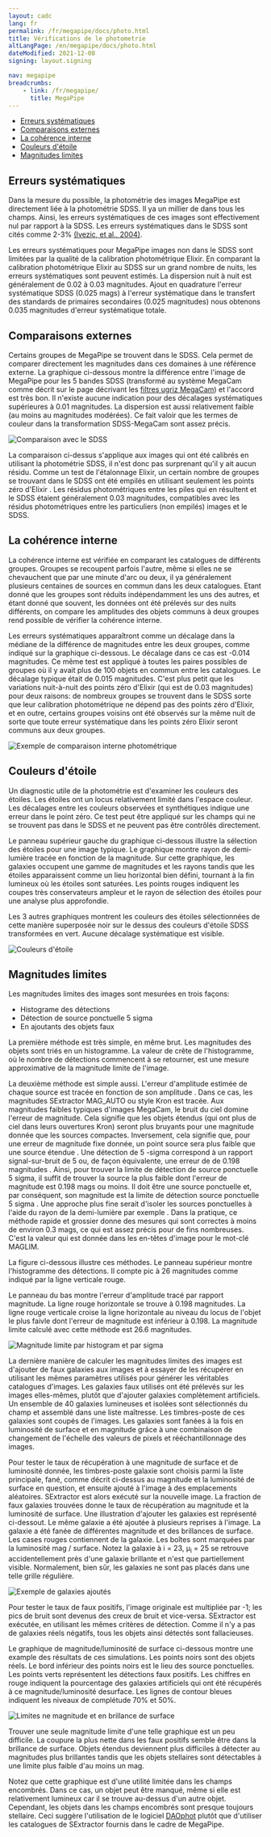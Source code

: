 ```yaml
---
layout: cadc
lang: fr
permalink: /fr/megapipe/docs/photo.html
title: Vérifications de le photometrie
altLangPage: /en/megapipe/docs/photo.html
dateModified: 2021-12-08
signing: layout.signing

nav: megapipe
breadcrumbs:
    - link: /fr/megapipe/
      title: MegaPipe
---
```


<ul>
  <li><a href="#system">Erreurs syst&eacute;matiques</a></li>
  <li><a href="#extern">Comparaisons externes</a></li>
  <li><a href="#intern">La coh&eacute;rence interne</a></li>
  <li><a href="#cols">Couleurs d'&eacute;toile</a></li>
  <li><a href="#lim">Magnitudes limites</a></li>
</ul>
<h2 id="system">Erreurs syst&eacute;matiques</h2>
<p>
    Dans la mesure du possible, la photom&eacute;trie des images MegaPipe est
    directement li&eacute;e &agrave; la photom&eacute;trie SDSS. Il ya un millier de dans tous
    les champs. Ainsi, les erreurs syst&eacute;matiques de ces images sont
    effectivement nul par rapport &agrave; la SDSS. Les erreurs syst&eacute;matiques
    dans le SDSS sont cit&eacute;s comme 2-3% <a rel="external" href="https://xxx.lanl.gov/pdf/astro-ph/0410195">(Ivezic, et al., 2004)</a>.
</p>
<p>
    Les erreurs syst&eacute;matiques pour MegaPipe images non dans le SDSS sont
    limit&eacute;es par la qualit&eacute; de la calibration photom&eacute;trique Elixir. En
    comparant la calibration photom&eacute;trique Elixir au SDSS sur un grand
    nombre de nuits, les erreurs syst&eacute;matiques sont peuvent estim&eacute;s. La
    dispersion nuit &agrave; nuit est g&eacute;n&eacute;ralement de 0.02 &agrave; 0.03
    magnitudes. Ajout en quadrature l'erreur syst&eacute;matique SDSS (0.025 mags)
    &agrave; l'erreur syst&eacute;matique dans le transfert des standards de primaires
    secondaires (0.025 magnitudes) nous obtenons 0.035 magnitudes
    d'erreur syst&eacute;matique totale.
</p>
<h2 id="extern">Comparaisons externes</h2>
<p>
    Certains groupes de MegaPipe se trouvent dans le SDSS. Cela permet
    de comparer directement les magnitudes dans ces domaines &agrave; une
    r&eacute;f&eacute;rence externe. La graphique ci-dessous montre la diff&eacute;rence entre
    l'image de MegaPipe pour les 5 bandes SDSS (transform&eacute; au syst&egrave;me
    MegaCam comme d&eacute;crit sur le page d&eacute;crivant
    les <a href="filt.html">filtres ugriz MegaCam</a>) et l'accord
    est tr&egrave;s bon. Il n'existe aucune indication pour des d&eacute;calages
    syst&eacute;matiques sup&eacute;rieures &agrave; 0.01 magnitudes. La dispersion est
    aussi relativement faible (au moins au magnitudes mod&eacute;r&eacute;es). Ce
    fait valoir que les termes de couleur dans la transformation
    SDSS-MegaCam sont assez pr&eacute;cis.
</p>
<img src="/static/images/megapipe/magcom.gif" alt="Comparaison avec le SDSS"/>
<p>
    La comparaison ci-dessus s'applique aux images qui ont &eacute;t&eacute;
    calibr&eacute;s en utilisant la photom&eacute;trie SDSS, il n'est donc pas
    surprenant qu'il y ait aucun r&eacute;sidu. Comme un test de l'&eacute;talonnage
    Elixir, un certain nombre de groupes se trouvant dans le SDSS ont
    &eacute;t&eacute; empil&eacute;s en utilisant seulement les points z&eacute;ro d'Elixir . Les
    r&eacute;sidus photom&eacute;triques entre les piles qui en r&eacute;sultent et le SDSS
    &eacute;taient g&eacute;n&eacute;ralement 0.03 magnitudes, compatibles avec les r&eacute;sidus
    photom&eacute;triques entre les particuliers (non empil&eacute;s) images et le
    SDSS.
</p>
<h2 id="intern">La coh&eacute;rence interne</h2>
<p>
    La coh&eacute;rence interne est v&eacute;rifi&eacute;e en comparant les catalogues de
    diff&eacute;rents groupes. Groupes se recoupent parfois l'autre, m&ecirc;me si
    elles ne se chevauchent que par une minute d'arc ou deux, il ya
    g&eacute;n&eacute;ralement plusieurs centaines de sources en commun dans les
    deux catalogues. Etant donn&eacute; que les groupes sont r&eacute;duits
    ind&eacute;pendamment les uns des autres, et &eacute;tant donn&eacute; que souvent, les
    donn&eacute;es ont &eacute;t&eacute; pr&eacute;lev&eacute;s sur des nuits diff&eacute;rents, on compare les
    amplitudes des objets communs &agrave; deux groupes rend possible de
    v&eacute;rifier la coh&eacute;rence interne.
</p>
<p>
    Les erreurs syst&eacute;matiques appara&icirc;tront comme un d&eacute;calage dans la
    m&eacute;diane de la diff&eacute;rence de magnitudes entre les deux groupes,
    comme indiqu&eacute; sur la graphique ci-dessous. Le d&eacute;calage dans ce cas
    est -0.014 magnitudes. Ce m&ecirc;me test est appliqu&eacute; &agrave; toutes les
    paires possibles de groupes o&ugrave; il y avait plus de 100 objets en
    commun entre les catalogues. Le d&eacute;calage typique &eacute;tait de 0.015
    magnitudes. C'est plus petit que les variations nuit-&agrave;-nuit des
    points z&eacute;ro d'Elixir (qui est de 0.03 magnitudes) pour deux
    raisons: de nombreux groupes se trouvent dans le SDSS sorte que
    leur calibration photom&eacute;trique ne d&eacute;pend pas des points z&eacute;ro
    d'Elixir, et en outre, certains groupes voisins ont &eacute;t&eacute; observ&eacute;s
    sur la m&ecirc;me nuit de sorte que toute erreur syst&eacute;matique dans les
    points z&eacute;ro Elixir seront communs aux deux groupes.
</p>
<img src="/static/images/megapipe/edgemag.gif" alt="Exemple de comparaison interne photom&eacute;trique"/>
<h2 id="cols">Couleurs d'&eacute;toile</h2>
<p>
    Un diagnostic utile de la photom&eacute;trie est d'examiner les couleurs des
    &eacute;toiles. Les &eacute;toiles ont un locus relativement limit&eacute; dans l'espace
    couleur. Les d&eacute;calages entre les couleurs observ&eacute;es et synth&eacute;tiques
    indique une erreur dans le point z&eacute;ro. Ce test peut &ecirc;tre appliqu&eacute; sur
    les champs qui ne se trouvent pas dans le SDSS et ne peuvent pas &ecirc;tre
    contr&ocirc;l&eacute;s directement.
</p>
<p>
    Le panneau sup&eacute;rieur gauche du graphique ci-dessous illustre la
    s&eacute;lection des &eacute;toiles pour une image typique. Le graphique montre
    rayon de demi-lumi&egrave;re trac&eacute;e en fonction de la magnitude. Sur
    cette graphique, les galaxies occupent une gamme de magnitudes et
    les rayons tandis que les &eacute;toiles apparaissent comme un lieu
    horizontal bien d&eacute;fini, tournant &agrave; la fin lumineux o&ugrave; les &eacute;toiles
    sont satur&eacute;es. Les points rouges indiquent les coupes tr&egrave;s
    conservateurs ampleur et le rayon de s&eacute;lection des &eacute;toiles pour
    une analyse plus approfondie.
</p>
<p>
    Les 3 autres graphiques montrent les couleurs des &eacute;toiles
    s&eacute;lectionn&eacute;es de cette mani&egrave;re superpos&eacute;e noir sur le dessus des
    couleurs d'&eacute;toile SDSS transform&eacute;es en vert. Aucune d&eacute;calage
    syst&eacute;matique est visible.
</p>
<img src="/static/images/megapipe/starcol.gif" alt="Couleurs d'&eacute;toile"/>
<h2 id="lim">Magnitudes limites</h2>
<p>
    Les magnitudes limites des images sont mesur&eacute;es en trois fa&ccedil;ons:
</p>
<ul>
  <li>Histograme des d&eacute;tections</li>
  <li>D&eacute;tection de source ponctuelle 5 sigma</li>
  <li>En ajoutants des objets faux</li>
</ul>
<p>
    La premi&egrave;re m&eacute;thode est tr&egrave;s simple, en m&ecirc;me brut. Les
    magnitudes des objets sont tri&eacute;s en un histogramme. La valeur de
    cr&ecirc;te de l'histogramme, o&ugrave; le nombre de d&eacute;tections commencent &agrave; se
    retourner, est une mesure approximative de la magnitude limite de
    l'image.
</p>
<p>
    La deuxi&egrave;me m&eacute;thode est simple aussi. L'erreur d'amplitude estim&eacute;e
    de chaque source est trac&eacute;e en fonction de son amplitude . Dans ce
    cas, les magnitudes SExtractor MAG_AUTO ou style Kron est
    trac&eacute;e. Aux magnitudes faibles typiques d'images MegaCam, le bruit
    du ciel domine l'erreur de magnitude. Cela signifie que les objets
    &eacute;tendus (qui ont plus de ciel dans leurs ouvertures Kron) seront
    plus bruyants pour une magnitude donn&eacute;e que les sources
    compactes. Inversement, cela signifie que, pour une erreur de
    magnitude fixe donn&eacute;e, un point source sera plus faible que une
    source &eacute;tendue . Une d&eacute;tection de 5 -sigma correspond &agrave; un rapport
    signal-sur-bruit de 5 ou, de fa&ccedil;on &eacute;quivalente, une erreur de
    de 0.198 magnitudes . Ainsi, pour trouver la limite de
    d&eacute;tection de source ponctuelle 5 sigma, il suffit de trouver la
    source la plus faible dont l'erreur de magnitude est 0.198
    mags ou moins. Il doit &ecirc;tre une source ponctuelle et, par
    cons&eacute;quent, son magnitude est la limite de d&eacute;tection source
    ponctuelle 5 sigma . Une approche plus fine serait d'isoler les
    sources ponctuelles &agrave; l'aide du rayon de la demi-lumi&egrave;re par
    exemple . Dans la pratique, ce m&eacute;thode rapide et grossier donne
    des mesures qui sont correctes &agrave; moins de environ 0.3 mags, ce qui
    est assez pr&eacute;cis pour de fins nombreuses. C'est la valeur qui est
    donn&eacute;e dans les en-t&ecirc;tes d'image pour le mot-cl&eacute; MAGLIM.
</p>
<p>
    La figure ci-dessous illustre ces m&eacute;thodes. Le panneau sup&eacute;rieur
    montre l'histogramme des d&eacute;tections. Il compte pic &agrave; 26 magnitudes
    comme indiqu&eacute; par la ligne verticale rouge.
</p>
<p>
    Le panneau du bas montre l'erreur d'amplitude trac&eacute; par rapport
    magnitude. La ligne rouge horizontale se trouve &agrave; 0.198
    magnitudes. La ligne rouge verticale croise la ligne horizontale
    au niveau du locus de l'objet le plus faivle dont l'erreur de magnitude est
    inf&eacute;rieur &agrave; 0.198. La magnitude limite calcul&eacute; avec cette m&eacute;thode est
    26.6 magnitudes.
</p>
<img src="/static/images/megapipe/magncex.gif" alt="Magnitude limite par histogram et par sigma"/>
<p>
  La derni&egrave;re mani&egrave;re de calculer les magnitudes limites des
    images est d'ajouter de faux galaxies aux images et &agrave; essayer de
    les r&eacute;cup&eacute;rer en utilisant les m&ecirc;mes param&egrave;tres utilis&eacute;s pour
    g&eacute;n&eacute;rer les v&eacute;ritables catalogues d'images.  Les galaxies faux
    utilis&eacute;s ont &eacute;t&eacute; pr&eacute;lev&eacute;s sur les images elles-m&ecirc;mes, plut&ocirc;t que
    d'ajouter galaxies compl&egrave;tement artificiels. Un ensemble de 40
    galaxies lumineuses et isol&eacute;es sont s&eacute;lectionn&eacute;s du champ et
    assembl&eacute; dans une liste ma&icirc;tresse. Les timbres-poste de ces
    galaxies sont coup&eacute;s de l'images. Les galaxies sont fan&eacute;es &agrave; la
    fois en luminosit&eacute; de surface et en magnitude gr&acirc;ce &agrave; une
    combinaison de changement de l'&eacute;chelle des valeurs de pixels et
    r&eacute;&eacute;chantillonnage des images.
</p>
<p>
  Pour tester le taux de r&eacute;cup&eacute;ration &agrave; une magnitude de
  surface et de luminosit&eacute; donn&eacute;e, les timbres-poste galaxie sont
  choisis parmi la liste principale, fan&eacute;, comme d&eacute;crit ci-dessus au
  magnitude et la luminosit&eacute; de surface en question, et ensuite ajout&eacute;
  &agrave; l'image &agrave; des emplacements al&eacute;atoires. SExtractor est alors
  ex&eacute;cut&eacute; sur la nouvelle image. La fraction de faux galaxies trouv&eacute;es
  donne le taux de r&eacute;cup&eacute;ration au magnitude et la luminosit&eacute; de
  surface. Une illustration d'ajouter les galaxies est repr&eacute;sent&eacute;
  ci-dessout. Le m&ecirc;me galaxie a &eacute;t&eacute; ajout&eacute;e &agrave; plusieurs reprises &agrave;
  l'image. La galaxie a &eacute;t&eacute; fan&eacute;e de diff&eacute;rentes magnitude et des
  brillances de surface. Les cases rouges contiennent de la
  galaxie. Les bo&icirc;tes sont marqu&eacute;es par la luminosit&eacute; mag /
  surface. Notez la galaxie &agrave; i = 23, &mu;<sub>i</sub> = 25 se
  retrouve accidentellement pr&egrave;s d'une galaxie brillante et n'est que
  partiellement visible. Normalement, bien s&ucirc;r, les galaxies ne sont
  pas plac&eacute;s dans une telle grille r&eacute;guli&egrave;re.
</p>
<img src="/static/images/megapipe/sampleim.gif" alt="Exemple de galaxies ajout&eacute;s"/>
<p>
    Pour tester le taux de faux positifs, l'image originale est multipli&eacute;e
    par -1; les pics de bruit sont devenus des creux de bruit et
    vice-versa. SExtractor est ex&eacute;cut&eacute;e, en utilisant les m&ecirc;mes crit&egrave;res
    de d&eacute;tection. Comme il n'y a pas de galaxies r&eacute;els n&eacute;gatifs, tous les
    objets ainsi d&eacute;tect&eacute;s sont fallacieuses.
</p>
<p>
    Le graphique de magnitude/luminosit&eacute; de surface ci-dessous montre
    une example des r&eacute;sultats de ces simulations. Les points noirs
    sont des objets r&eacute;els. Le bord inf&eacute;rieur des points noirs est le
    lieu des source ponctuelles. Les points verts repr&eacute;sentent les
    d&eacute;tections faux positifs. Les chiffres en rouge indiquent la
    pourcentage des galaxies artificiels qui ont &eacute;t&eacute; r&eacute;cup&eacute;r&eacute;s &agrave; ce
    magnitude/luminosit&eacute; desurface. Les lignes de contour bleues
    indiquent les niveaux de compl&eacute;tude 70% et 50%.
</p>
<img src="/static/images/megapipe/limex.gif" alt="Limites ne magnitude et en brillance de surface"/>
<p>
    Trouver une seule magnitude limite d'une telle graphique est un
    peu difficile. La coupure la plus nette dans les faux positifs
    semble &ecirc;tre dans la brillance de surface. Objets &eacute;tendus
    deviennent plus difficiles &agrave; d&eacute;tecter au magnitudes plus brillantes
    tandis que les objets stellaires sont d&eacute;tectables &agrave; une limite
    plus faible d'au moins un mag.
</p>
<p>
    Notez que cette graphique est d'une utilit&eacute; limit&eacute;e dans les
    champs encombr&eacute;s. Dans ce cas, un objet peut &ecirc;tre manqu&eacute;, m&ecirc;me si
    elle est relativement lumineux car il se trouve au-dessus d'un
    autre objet. Cependant, les objets dans les champs encombr&eacute;s sont
    presque toujours stellaire. Ceci sugg&egrave;re l'utilisation de le
    logiciel
    <a rel="external" href="https://adsabs.harvard.edu/abs/1987PASP...99..191S">DAOphot</a>
     plut&ocirc;t que d'utiliser les catalogues de SExtractor fournis dans
     le cadre de MegaPipe.
</p>
